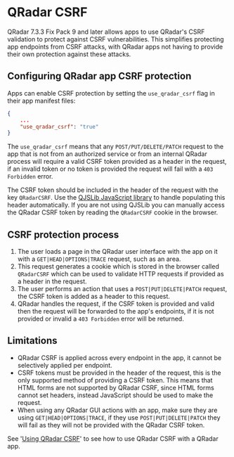 # QRadar CSRF

QRadar 7.3.3 Fix Pack 9 and later allows apps to use QRadar's CSRF validation to protect against CSRF vulnerabilities.
This simplifies protecting app endpoints from CSRF attacks, with QRadar apps not having to provide their own protection
against these attacks.

## Configuring QRadar app CSRF protection

Apps can enable CSRF protection by setting the `use_qradar_csrf` flag in their app manifest files:

```json
{
    ...
    "use_qradar_csrf": "true"
}
```

The `use_qradar_csrf` means that any `POST/PUT/DELETE/PATCH` request to the app that is not from an authorized service
or from an internal QRadar process will require a valid CSRF token provided as a header in the request, if an invalid
token or no token is provided the request will fail with a `403 Forbidden` error.

The CSRF token should be included in the header of the request with the key `QRadarCSRF`. Use the [QJSLib JavaScript
library](../tutorials/qjslib_javascript_library.md) to handle populating this header automatically. If you are not
using QJSLib you can manually access the QRadar CSRF token by reading the `QRadarCSRF` cookie in the browser.

## CSRF protection process

1. The user loads a page in the QRadar user interface with the app on it with a `GET|HEAD|OPTIONS|TRACE` request, such
as an area.
2. This request generates a cookie which is stored in the browser called `QRadarCSRF` which can be used to validate
HTTP requests if provided as a header in the request.
3. The user performs an action that uses a `POST|PUT|DELETE|PATCH` request, the CSRF token is added as a header to this
request.
4. QRadar handles the request, if the CSRF token is provided and valid then the request will be forwarded to the app's
endpoints, if it is not provided or invalid a `403 Forbidden` error will be returned.

## Limitations

- QRadar CSRF is applied across every endpoint in the app, it cannot be selectively applied per endpoint.
- CSRF tokens must be provided in the header of the request, this is the only supported method of providing a CSRF
token. This means that HTML forms are not supported by QRadar CSRF, since HTML forms cannot set headers, instead
JavaScript should be used to make the request.
- When using any QRadar GUI actions with an app, make sure they are using `GET|HEAD|OPTIONS|TRACE`, if they use
`POST|PUT|DELETE|PATCH` they will fail as they will not be provided with the QRadar CSRF token.

See '[Using QRadar CSRF](../tutorials/using_qradar_csrf.md)' to see how to use QRadar CSRF with a QRadar app.
